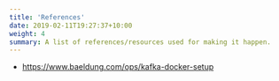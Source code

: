 ```yaml
---
title: 'References'
date: 2019-02-11T19:27:37+10:00
weight: 4
summary: A list of references/resources used for making it happen.
---
```


- https://www.baeldung.com/ops/kafka-docker-setup
